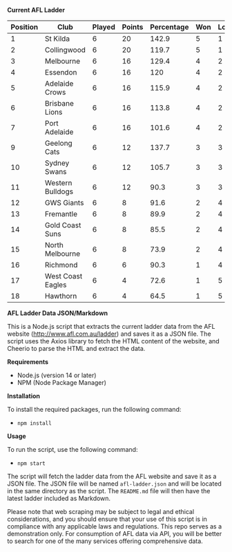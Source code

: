**Current AFL Ladder**

| Position | Club | Played | Points | Percentage | Won | Lost | Drawn | PF | PA |
| -------- | ---- | ------ | ------ | ---------- | --- | ---- | ----- | -- | -- |
| 1 | St Kilda | 6 | 20 | 142.9 | 5 | 1 | 0 | 510 | 357 |
| 2 | Collingwood | 6 | 20 | 119.7 | 5 | 1 | 0 | 566 | 473 |
| 3 | Melbourne | 6 | 16 | 129.4 | 4 | 2 | 0 | 630 | 487 |
| 4 | Essendon | 6 | 16 | 120 | 4 | 2 | 0 | 575 | 479 |
| 5 | Adelaide Crows | 6 | 16 | 115.9 | 4 | 2 | 0 | 591 | 510 |
| 6 | Brisbane Lions | 6 | 16 | 113.8 | 4 | 2 | 0 | 594 | 522 |
| 7 | Port Adelaide | 6 | 16 | 101.6 | 4 | 2 | 0 | 521 | 513 |
| 9 | Geelong Cats | 6 | 12 | 137.7 | 3 | 3 | 0 | 632 | 459 |
| 10 | Sydney Swans | 6 | 12 | 105.7 | 3 | 3 | 0 | 535 | 506 |
| 11 | Western Bulldogs | 6 | 12 | 90.3 | 3 | 3 | 0 | 436 | 483 |
| 12 | GWS Giants | 6 | 8 | 91.6 | 2 | 4 | 0 | 490 | 535 |
| 13 | Fremantle | 6 | 8 | 89.9 | 2 | 4 | 0 | 473 | 526 |
| 14 | Gold Coast Suns | 6 | 8 | 85.5 | 2 | 4 | 0 | 461 | 539 |
| 15 | North Melbourne | 6 | 8 | 73.9 | 2 | 4 | 0 | 436 | 590 |
| 16 | Richmond | 6 | 6 | 90.3 | 1 | 4 | 1 | 455 | 504 |
| 17 | West Coast Eagles | 6 | 4 | 72.6 | 1 | 5 | 0 | 470 | 647 |
| 18 | Hawthorn | 6 | 4 | 64.5 | 1 | 5 | 0 | 378 | 586 |

**AFL Ladder Data JSON/Markdown**

This is a Node.js script that extracts the current ladder data from the AFL website (http://www.afl.com.au/ladder) and saves it as a JSON file. The script uses the Axios library to fetch the HTML content of the website, and Cheerio to parse the HTML and extract the data.

**Requirements**

- Node.js (version 14 or later)
- NPM (Node Package Manager)

**Installation**

To install the required packages, run the following command:

 - `npm install`

**Usage**

To run the script, use the following command:

 - `npm start`

The script will fetch the ladder data from the AFL website and save it as a JSON file. The JSON file will be named `afl-ladder.json` and will be located in the same directory as the script. The `README.md` file will then have the latest ladder included as Markdown.

Please note that web scraping may be subject to legal and ethical considerations, and you should ensure that your use of this script is in compliance with any applicable laws and regulations. This repo serves as a demonstration only. For consumption of AFL data via API, you will be better to search for one of the many services offering comprehensive data.
